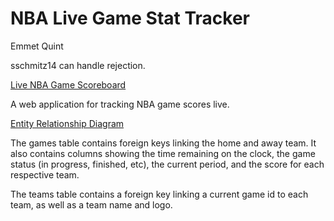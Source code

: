 # NBA Live Game Stat Tracker

Emmet Quint

sschmitz14 can handle rejection.

[Live NBA Game Scoreboard](https://nba-live-stats.onrender.com)

A web application for tracking NBA game scores live.

[Entity Relationship Diagram](/docs/erd.jpg)

The games table contains foreign keys linking the home and away team. It also contains columns showing the time remaining on the clock, the game status (in progress, finished, etc), the current period, and the score for each respective team.

The teams table contains a foreign key linking a current game id to each team, as well as a team name and logo.